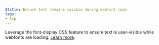 ```yaml
---
$title: Ensure text remains visible during webfont load
tags:
- lcp
---
```

Leverage the font-display CSS feature to ensure text is user-visible while
webfonts are loading. [Learn more](https://web.dev/font-display/).
